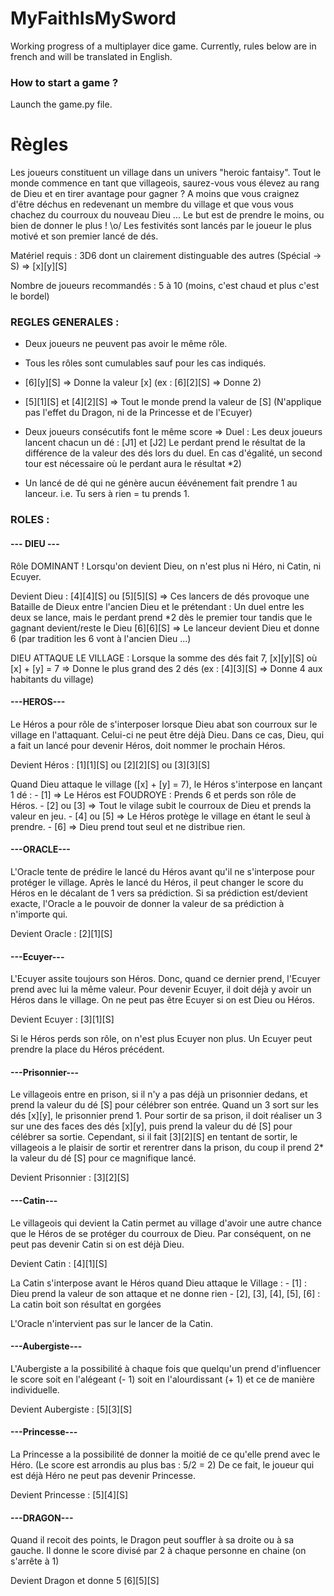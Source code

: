 # MyFaithIsMySword
Working progress of a multiplayer dice game. Currently, rules below are in french and will be translated in English.

### How to start a game ?
Launch the game.py file.

# Règles
Les joueurs constituent un village dans un univers "heroic fantaisy".
Tout le monde commence en tant que villageois, saurez-vous vous élevez au rang de Dieu et en tirer avantage pour gagner ?
A moins que vous craignez d'être déchus en redevenant un membre du village et que vous vous chachez du courroux du nouveau Dieu ... 
Le but est de prendre le moins, ou bien de donner le plus ! \o/
Les festivités sont lancés par le joueur le plus motivé et son premier lancé de dés.


Matériel requis : 3D6 dont un clairement distinguable des autres (Spécial -> S) => [x][y][S] 
<!-- -->
Nombre de joueurs recommandés : 5 à 10 (moins, c'est chaud et plus c'est le bordel)


### REGLES GENERALES :
- Deux joueurs ne peuvent pas avoir le même rôle.

- Tous les rôles sont cumulables sauf pour les cas indiqués.

- [6][y][S] => Donne la valeur [x] (ex : [6][2][S] => Donne 2)

- [5][1][S] et [4][2][S] => Tout le monde prend la valeur de [S] (N'applique pas l'effet du Dragon, ni de la Princesse et de l'Ecuyer)

- Deux joueurs consécutifs font le même score => Duel : 
Les deux joueurs lancent chacun un dé : [J1] et [J2]
Le perdant prend le résultat de la différence de la valeur des dés lors du duel. En cas d'égalité, un second tour est nécessaire où le perdant aura le résultat *2)

- Un lancé de dé qui ne génère aucun éévénement fait prendre 1 au lanceur. i.e. Tu sers à rien = tu prends 1.


### ROLES :


#### --- DIEU ---
Rôle DOMINANT ! Lorsqu'on devient Dieu, on n'est plus ni Héro, ni Catin, ni Ecuyer.


Devient Dieu :
[4][4][S] ou [5][5][S] => Ces lancers de dés provoque une Bataille de Dieux entre l'ancien Dieu et le prétendant :
Un duel entre les deux se lance, mais le perdant prend *2 dès le premier tour tandis que le gagnant devient/reste le Dieu
[6][6][S] => Le lanceur devient Dieu et donne 6 (par tradition les 6 vont à l'ancien Dieu ...)

DIEU ATTAQUE LE VILLAGE :
Lorsque la somme des dés fait 7, [x][y][S] où [x] + [y] = 7 => Donne le plus grand des 2 dés (ex : [4][3][S] => Donne 4 aux habitants du village)


#### ---HEROS---
Le Héros a pour rôle de s'interposer lorsque Dieu abat son courroux sur le village en l'attaquant.
Celui-ci ne peut être déjà Dieu. Dans ce cas, Dieu, qui a fait un lancé pour devenir Héros, doit nommer le prochain Héros.

Devient Héros :
[1][1][S] ou [2][2][S] ou [3][3][S]

Quand Dieu attaque le village ([x] + [y] = 7), le Héros s'interpose en lançant 1 dé :
	- [1] 		=> Le Héros est FOUDROYE : Prends 6 et perds son rôle de Héros.
	- [2] ou [3] 	=> Tout le vilage subit le courroux de Dieu et prends la valeur en jeu.
	- [4] ou [5]	=> Le Héros protège le village en étant le seul à prendre.
	- [6] 		=> Dieu prend tout seul et ne distribue rien.


#### ---ORACLE---
L'Oracle tente de prédire le lancé du Héros avant qu'il ne s'interpose pour protéger le village.
Après le lancé du Héros, il peut changer le score du Héros en le décalant de 1 vers sa prédiction.
Si sa prédiction est/devient exacte, l'Oracle a le pouvoir de donner la valeur de sa prédiction à n'importe qui.

Devient Oracle :
[2][1][S]


#### ---Ecuyer---
L'Ecuyer assite toujours son Héros. Donc, quand ce dernier prend, l'Ecuyer prend avec lui la même valeur.
Pour devenir Ecuyer, il doit déjà y avoir un Héros dans le village.
On ne peut pas être Ecuyer si on est Dieu ou Héros.

Devient Ecuyer :
[3][1][S]

Si le Héros perds son rôle, on n'est plus Ecuyer non plus.
Un Ecuyer peut prendre la place du Héros précédent.


#### ---Prisonnier---
Le villageois entre en prison, si il n'y a pas déjà un prisonnier dedans, et prend la valeur du dé [S] pour célébrer son entrée.
Quand un 3 sort sur les dés [x][y], le prisonnier prend 1.
Pour sortir de sa prison, il doit réaliser un 3 sur une des faces des dés [x][y], puis prend la valeur du dé [S] pour célébrer sa sortie.
Cependant, si il fait [3][2][S] en tentant de sortir, le villageois a le plaisir de sortir et rerentrer dans la prison, du coup il prend 2* la valeur du dé [S] pour ce magnifique lancé.

Devient Prisonnier :
[3][2][S]


#### ---Catin---
Le villageois qui devient la Catin permet au village d'avoir une autre chance que le Héros de se protéger du courroux de Dieu.
Par conséquent, on ne peut pas devenir Catin si on est déjà Dieu.

Devient Catin :
[4][1][S]

La Catin s'interpose avant le Héros quand Dieu attaque le Village :
	- 	    [1] 		: Dieu prend la valeur de son attaque et ne donne rien
	- [2], [3], [4], [5], [6]	: La catin boit son résultat en gorgées

L'Oracle n'intervient pas sur le lancer de la Catin.

#### ---Aubergiste---
L'Aubergiste a la possibilité à chaque fois que quelqu'un prend d'influencer le score soit en l'alégeant (- 1) soit en l'alourdissant (+ 1) et ce de manière individuelle.

Devient Aubergiste :
[5][3][S]


#### ---Princesse---
La Princesse a la possibilité de donner la moitié de ce qu'elle prend avec le Héro. (Le score est arrondis au plus bas : 5/2 = 2)
De ce fait, le joueur qui est déjà Héro ne peut pas devenir Princesse.

Devient Princesse :
[5][4][S]


#### ---DRAGON---
Quand il recoit des points, le Dragon peut souffler à sa droite ou à sa gauche.
Il donne le score divisé par 2 à chaque personne en chaine (on s'arrête à 1)

Devient Dragon et donne 5
[6][5][S]
